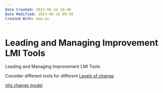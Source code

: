 ```yaml
---
Date Created: 2023-06-24 10:40
Date Modified: 2023-06-25 09:58
Created With: mem.ai
---
```


# Leading and Managing Improvement LMI Tools

Leading and Managing Improvement LMI Tools

Consider different tools for different [Levels of change](https://mem.ai/m/a4oRa5yUfFTxsZhPUqlg)


[nhs change model](https://mem.ai/m/BF6yFGivHCf9zkhItLbm)
